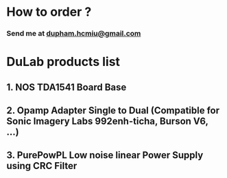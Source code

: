 # How to order ?  
### Send me at dupham.hcmiu@gmail.com

# DuLab products list

## 1. NOS TDA1541 Board Base 

## 2. Opamp Adapter Single to Dual (Compatible for Sonic Imagery Labs 992enh-ticha, Burson V6, ...)

## 3. PurePowPL Low noise linear Power Supply using CRC Filter

